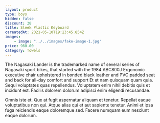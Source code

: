 ```yaml
---
layout: product
type: boys
hidden: false
discount: 28
title: Sleek Plastic Keyboard
careatedAt: 2021-05-10T19:23:45.854Z
images:
    - image: "../../images/fake-image-1.jpg"
price: 980.00
category: Towels
---
```

The Nagasaki Lander is the trademarked name of several series of Nagasaki sport bikes, that started with the 1984 ABC800J
Ergonomic executive chair upholstered in bonded black leather and PVC padded seat and back for all-day comfort and support
Et et nam quisquam quam quia. Sequi voluptates quas repellendus. Voluptatem enim nihil debitis quis et incidunt est. Facilis dolorem dolorum adipisci enim eligendi recusandae.
 Omnis iste et. Quo at fugit aspernatur aliquam et tenetur. Repellat eaque voluptatibus non qui. Atque alias qui et aut sapiente tenetur. Animi et ipsa fuga reiciendis eaque doloremque sed. Facere numquam eum nesciunt eaque dolorum.
